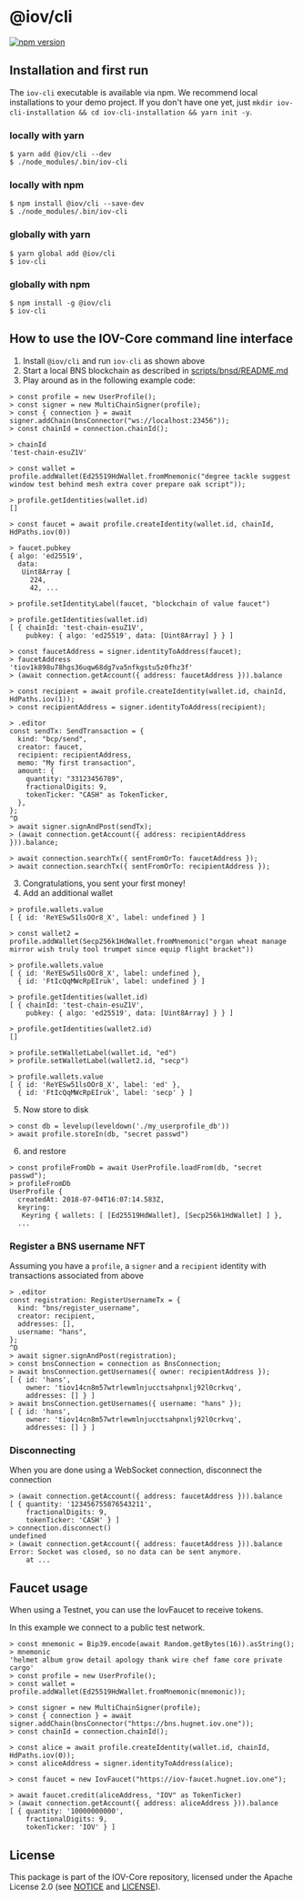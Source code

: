 # @iov/cli

[![npm version](https://img.shields.io/npm/v/@iov/cli.svg)](https://www.npmjs.com/package/@iov/cli)

## Installation and first run

The `iov-cli` executable is available via npm. We recommend local installations
to your demo project. If you don't have one yet, just
`mkdir iov-cli-installation && cd iov-cli-installation && yarn init -y`.

### locally with yarn

```
$ yarn add @iov/cli --dev
$ ./node_modules/.bin/iov-cli
```

### locally with npm

```
$ npm install @iov/cli --save-dev
$ ./node_modules/.bin/iov-cli
```

### globally with yarn

```
$ yarn global add @iov/cli
$ iov-cli
```

### globally with npm

```
$ npm install -g @iov/cli
$ iov-cli
```

## How to use the IOV-Core command line interface

1. Install `@iov/cli` and run `iov-cli` as shown above
2. Start a local BNS blockchain as described in
   [scripts/bnsd/README.md](https://github.com/iov-one/iov-core/tree/master/scripts/bnsd/README.md)
3. Play around as in the following example code:

```
> const profile = new UserProfile();
> const signer = new MultiChainSigner(profile);
> const { connection } = await signer.addChain(bnsConnector("ws://localhost:23456"));
> const chainId = connection.chainId();

> chainId
'test-chain-esuZ1V'

> const wallet = profile.addWallet(Ed25519HdWallet.fromMnemonic("degree tackle suggest window test behind mesh extra cover prepare oak script"));

> profile.getIdentities(wallet.id)
[]

> const faucet = await profile.createIdentity(wallet.id, chainId, HdPaths.iov(0))

> faucet.pubkey
{ algo: 'ed25519',
  data:
   Uint8Array [
     224,
     42, ...

> profile.setIdentityLabel(faucet, "blockchain of value faucet")

> profile.getIdentities(wallet.id)
[ { chainId: 'test-chain-esuZ1V',
    pubkey: { algo: 'ed25519', data: [Uint8Array] } } ]

> const faucetAddress = signer.identityToAddress(faucet);
> faucetAddress
'tiov1k898u78hgs36uqw68dg7va5nfkgstu5z0fhz3f'
> (await connection.getAccount({ address: faucetAddress })).balance

> const recipient = await profile.createIdentity(wallet.id, chainId, HdPaths.iov(1));
> const recipientAddress = signer.identityToAddress(recipient);

> .editor
const sendTx: SendTransaction = {
  kind: "bcp/send",
  creator: faucet,
  recipient: recipientAddress,
  memo: "My first transaction",
  amount: {
    quantity: "33123456789",
    fractionalDigits: 9,
    tokenTicker: "CASH" as TokenTicker,
  },
};
^D
> await signer.signAndPost(sendTx);
> (await connection.getAccount({ address: recipientAddress })).balance;

> await connection.searchTx({ sentFromOrTo: faucetAddress });
> await connection.searchTx({ sentFromOrTo: recipientAddress });
```

3. Congratulations, you sent your first money!
4. Add an additional wallet

```
> profile.wallets.value
[ { id: 'ReYESw51lsOOr8_X', label: undefined } ]

> const wallet2 = profile.addWallet(Secp256k1HdWallet.fromMnemonic("organ wheat manage mirror wish truly tool trumpet since equip flight bracket"))

> profile.wallets.value
[ { id: 'ReYESw51lsOOr8_X', label: undefined },
  { id: 'FtIcQqMWcRpEIruk', label: undefined } ]

> profile.getIdentities(wallet.id)
[ { chainId: 'test-chain-esuZ1V',
    pubkey: { algo: 'ed25519', data: [Uint8Array] } } ]

> profile.getIdentities(wallet2.id)
[]

> profile.setWalletLabel(wallet.id, "ed")
> profile.setWalletLabel(wallet2.id, "secp")

> profile.wallets.value
[ { id: 'ReYESw51lsOOr8_X', label: 'ed' },
  { id: 'FtIcQqMWcRpEIruk', label: 'secp' } ]
```

5. Now store to disk

```
> const db = levelup(leveldown('./my_userprofile_db'))
> await profile.storeIn(db, "secret passwd")
```

6. and restore

```
> const profileFromDb = await UserProfile.loadFrom(db, "secret passwd");
> profileFromDb
UserProfile {
  createdAt: 2018-07-04T16:07:14.583Z,
  keyring:
   Keyring { wallets: [ [Ed25519HdWallet], [Secp256k1HdWallet] ] },
  ...
```

### Register a BNS username NFT

Assuming you have a `profile`, a `signer` and a `recipient` identity with
transactions associated from above

```
> .editor
const registration: RegisterUsernameTx = {
  kind: "bns/register_username",
  creator: recipient,
  addresses: [],
  username: "hans",
};
^D
> await signer.signAndPost(registration);
> const bnsConnection = connection as BnsConnection;
> await bnsConnection.getUsernames({ owner: recipientAddress });
[ { id: 'hans',
    owner: 'tiov14cn8m57wtrlewmlnjucctsahpnxlj92l0crkvq',
    addresses: [] } ]
> await bnsConnection.getUsernames({ username: "hans" });
[ { id: 'hans',
    owner: 'tiov14cn8m57wtrlewmlnjucctsahpnxlj92l0crkvq',
    addresses: [] } ]
```

### Disconnecting

When you are done using a WebSocket connection, disconnect the connection

```
> (await connection.getAccount({ address: faucetAddress })).balance
[ { quantity: '123456755876543211',
    fractionalDigits: 9,
    tokenTicker: 'CASH' } ]
> connection.disconnect()
undefined
> (await connection.getAccount({ address: faucetAddress })).balance
Error: Socket was closed, so no data can be sent anymore.
    at ...
```

## Faucet usage

When using a Testnet, you can use the IovFaucet to receive tokens.

In this example we connect to a public test network.

```
> const mnemonic = Bip39.encode(await Random.getBytes(16)).asString();
> mnemonic
'helmet album grow detail apology thank wire chef fame core private cargo'
> const profile = new UserProfile();
> const wallet = profile.addWallet(Ed25519HdWallet.fromMnemonic(mnemonic));

> const signer = new MultiChainSigner(profile);
> const { connection } = await signer.addChain(bnsConnector("https://bns.hugnet.iov.one"));
> const chainId = connection.chainId();

> const alice = await profile.createIdentity(wallet.id, chainId, HdPaths.iov(0));
> const aliceAddress = signer.identityToAddress(alice);

> const faucet = new IovFaucet("https://iov-faucet.hugnet.iov.one");

> await faucet.credit(aliceAddress, "IOV" as TokenTicker)
> (await connection.getAccount({ address: aliceAddress })).balance
[ { quantity: '10000000000',
    fractionalDigits: 9,
    tokenTicker: 'IOV' } ]
```

## License

This package is part of the IOV-Core repository, licensed under the Apache
License 2.0 (see
[NOTICE](https://github.com/iov-one/iov-core/blob/master/NOTICE) and
[LICENSE](https://github.com/iov-one/iov-core/blob/master/LICENSE)).
